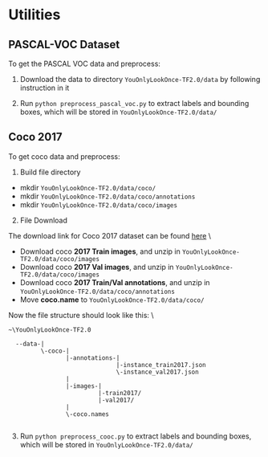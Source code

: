 # Utilities


## PASCAL-VOC Dataset
To get the PASCAL VOC data and preprocess:

1. Download the data to directory `YouOnlyLookOnce-TF2.0/data` by following instruction in it

2. Run
`python preprocess_pascal_voc.py`
to extract labels and bounding boxes, which will be stored in `YouOnlyLookOnce-TF2.0/data/`

## Coco 2017
To get coco data and preprocess:

1. Build file directory
* mkdir `YouOnlyLookOnce-TF2.0/data/coco/`
* mkdir `YouOnlyLookOnce-TF2.0/data/coco/annotations`
* mkdir `YouOnlyLookOnce-TF2.0/data/coco/images`

2. File Download

The download link for Coco 2017 dataset can be found [here](http://cocodataset.org/#download) \

* Download coco **2017 Train images**, and unzip in `YouOnlyLookOnce-TF2.0/data/coco/images`
* Download coco **2017 Val images**, and unzip in `YouOnlyLookOnce-TF2.0/data/coco/images`
* Download coco **2017 Train/Val annotations**, and unzip in `YouOnlyLookOnce-TF2.0/data/coco/annotations`
* Move **coco.name** to `YouOnlyLookOnce-TF2.0/data/coco/`

Now the file structure should look like this: \

```
~\YouOnlyLookOnce-TF2.0

  --data-|
         \-coco-|
                |-annotations-|
                              |-instance_train2017.json
                              \-instance_val2017.json
                |
                |-images-|
                         |-train2017/
                         |-val2017/
                |
                \-coco.names
                     
```

3. Run
`python preprocess_cooc.py`
to extract labels and bounding boxes, which will be stored in `YouOnlyLookOnce-TF2.0/data/`
